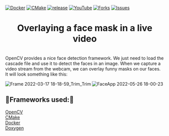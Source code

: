 [![Docker](https://github.com/Melovan/FACEAPP/actions/workflows/docker.yml/badge.svg)](https://github.com/Melovan/FACEAPP/actions/workflows/docker.yml)
[![CMake](https://github.com/Melovan/FACEAPP/actions/workflows/cmake.yml/badge.svg)](https://github.com/Melovan/FACEAPP/actions/workflows/cmake.yml)
[![release](https://img.shields.io/github/v/release/Melovan/FACEAPP?display_name=release&include_prereleases)](https://github.com/Melovan/FACEAPP/releases/tag/release)
[![YouTube](https://img.shields.io/youtube/channel/views/UCwKC6hqvNKTjECnLHkv5DJw?style=flat-square)](https://www.youtube.com/channel/UCwKC6hqvNKTjECnLHkv5DJw)
[![Forks](https://img.shields.io/github/forks/Melovan/FACEAPP.svg?logo=github)](https://github.com/Melovan/FACEAPP/network/members)
[![Issues](https://img.shields.io/github/issues/Melovan/FACEAPP.svg?logo=github)](https://github.com/Melovan/FACEAPP/issues)


<h1 align="center"> Overlaying a face mask in a live video</h1>

<br>  OpenCV provides a nice face detection framework. We just need to load the cascade file and use it to detect the faces in an image. When we capture a video stream from the webcam, we can overlay funny masks on our faces. It will look something like this:
  
  ![Frame 2022-03-17 18-18-59_Trim_Trim](https://user-images.githubusercontent.com/80765148/170476520-98b072fe-14af-45ad-9665-982ebe22a87b.gif)
  ![FaceApp 2022-05-26 18-00-23](https://user-images.githubusercontent.com/80765148/170476325-697c0e6a-d7b3-4678-b3c6-3c5e8b87ceb9.gif)


<h2>🥀Frameworks used:🥀</h2>
<a href="https://opencv.org/" target="_blank">OpenCV</a><br> 
<a href="https://cmake.org/" target="_blank">CMake</a><br>
<a href="https://www.docker.com/" target="_blank">Docker</a><br>
<a href="https://www.doxygen.nl/" target="_blank">Doxygen</a><br>
